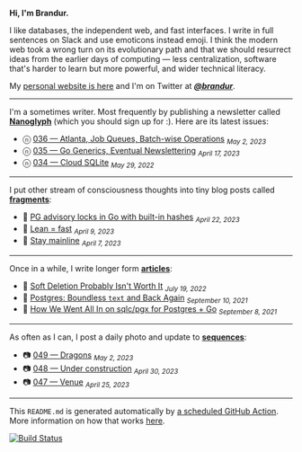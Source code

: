 **Hi, I'm Brandur.**

I like databases, the independent web, and fast interfaces. I write in full sentences on Slack and use emoticons instead emoji. I think the modern web took a wrong turn on its evolutionary path and that we should resurrect ideas from the earlier days of computing — less centralization, software that's harder to learn but more powerful, and wider technical literacy.

My [personal website is here](https://brandur.org) and I'm on Twitter at [***@brandur***](https://twitter.com/brandur).

---

I'm a sometimes writer. Most frequently by publishing a newsletter called [**Nanoglyph**](https://brandur.org/newsletter#nanoglyph) (which you should sign up for :). Here are its latest issues:

* ⓝ [036 — Atlanta, Job Queues, Batch-wise Operations](https://brandur.org/nanoglyphs/036-queues) <sub><em>May 2, 2023</em></sub>
* ⓝ [035 — Go Generics, Eventual Newslettering](https://brandur.org/nanoglyphs/035-generics) <sub><em>April 17, 2023</em></sub>
* ⓝ [034 — Cloud SQLite](https://brandur.org/nanoglyphs/034-cloud-sqlite) <sub><em>May 29, 2022</em></sub>

---

I put other stream of consciousness thoughts into tiny blog posts called [**fragments**](https://brandur.org/fragments):

* 🐚 [PG advisory locks in Go with built-in hashes](https://brandur.org/fragments/pg-advisory-locks-with-go-hash) <sub><em>April 22, 2023</em></sub>
* 🐚 [Lean = fast](https://brandur.org/fragments/lean-fast) <sub><em>April 9, 2023</em></sub>
* 🐚 [Stay mainline](https://brandur.org/fragments/stay-mainline) <sub><em>April 7, 2023</em></sub>

---

Once in a while, I write longer form [**articles**](https://brandur.org/articles):

* 📖 [Soft Deletion Probably Isn&#39;t Worth It](https://brandur.org/soft-deletion) <sub><em>July 19, 2022</em></sub>
* 📖 [Postgres: Boundless `text` and Back Again](https://brandur.org/text) <sub><em>September 10, 2021</em></sub>
* 📖 [How We Went All In on sqlc/pgx for Postgres + Go](https://brandur.org/sqlc) <sub><em>September 8, 2021</em></sub>

---

As often as I can, I post a daily photo and update to [**sequences**](https://brandur.org/sequences):

* 📷 [049 — Dragons](https://brandur.org/sequences/049) <sub><em>May 2, 2023</em></sub>
* 📷 [048 — Under construction](https://brandur.org/sequences/048) <sub><em>April 30, 2023</em></sub>
* 📷 [047 — Venue](https://brandur.org/sequences/047) <sub><em>April 25, 2023</em></sub>

---

This `README.md` is generated automatically by [a scheduled GitHub Action](https://github.com/brandur/brandur/blob/master/.github/workflows/ci.yml). More information on how that works [here](https://brandur.org/fragments/self-updating-github-readme).

[![Build Status](https://github.com/brandur/brandur/workflows/brandur%20CI/badge.svg)](https://github.com/brandur/brandur/actions)

